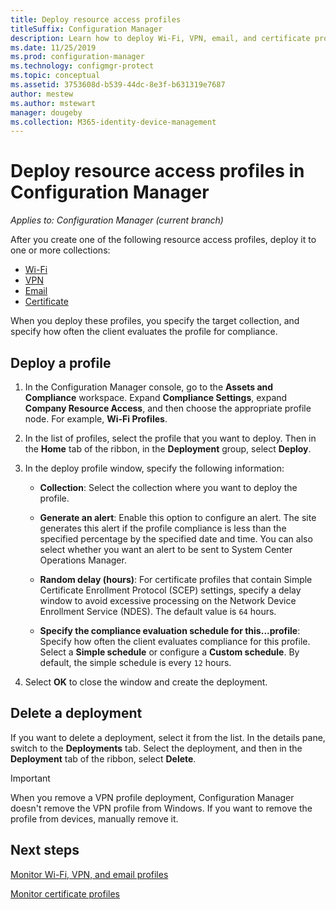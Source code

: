 ```yaml
---
title: Deploy resource access profiles
titleSuffix: Configuration Manager
description: Learn how to deploy Wi-Fi, VPN, email, and certificate profiles in Configuration Manager.
ms.date: 11/25/2019
ms.prod: configuration-manager
ms.technology: configmgr-protect
ms.topic: conceptual
ms.assetid: 3753608d-b539-44dc-8e3f-b631319e7687
author: mestew
ms.author: mstewart
manager: dougeby
ms.collection: M365-identity-device-management
---
```


# Deploy resource access profiles in Configuration Manager

*Applies to: Configuration Manager (current branch)*

After you create one of the following resource access profiles, deploy it to one or more collections:

- [Wi-Fi](/configmgr/protect/deploy-use/create-wifi-profiles)
- [VPN](/configmgr/protect/deploy-use/create-vpn-profiles)
- [Email](/configmgr/mdm/deploy-use/create-exchange-activesync-profiles)
- [Certificate](/configmgr/protect/deploy-use/create-certificate-profiles)

When you deploy these profiles, you specify the target collection, and specify how often the client evaluates the profile for compliance.  

## Deploy a profile

1. In the Configuration Manager console, go to the **Assets and Compliance** workspace. Expand **Compliance Settings**, expand **Company Resource Access**, and then choose the appropriate profile node. For example, **Wi-Fi Profiles**.

1. In the list of profiles, select the profile that you want to deploy. Then in the **Home** tab of the ribbon, in the **Deployment** group, select **Deploy**.  

1. In the deploy profile window, specify the following information:  

    - **Collection**: Select the collection where you want to deploy the profile.

    - **Generate an alert**: Enable this option to configure an alert. The site generates this alert if the profile compliance is less than the specified percentage by the specified date and time. You can also select whether you want an alert to be sent to System Center Operations Manager.

    - **Random delay (hours)**: For certificate profiles that contain Simple Certificate Enrollment Protocol (SCEP) settings, specify a delay window to avoid excessive processing on the Network Device Enrollment Service (NDES). The default value is `64` hours.  

    - **Specify the compliance evaluation schedule for this...profile**: Specify how often the client evaluates compliance for this profile. Select a **Simple schedule** or configure a **Custom schedule**. By default, the simple schedule is every `12` hours.

1. Select **OK** to close the window and create the deployment.

## Delete a deployment

If you want to delete a deployment, select it from the list. In the details pane, switch to the **Deployments** tab. Select the deployment, and then in the **Deployment** tab of the ribbon, select **Delete**.

> [!IMPORTANT]
> When you remove a VPN profile deployment, Configuration Manager doesn't remove the VPN profile from Windows. If you want to remove the profile from devices, manually remove it.

## Next steps

[Monitor Wi-Fi, VPN, and email profiles](/configmgr/protect/deploy-use/monitor-wifi-email-vpn-profiles)

[Monitor certificate profiles](/configmgr/protect/deploy-use/monitor-certificate-profiles)
